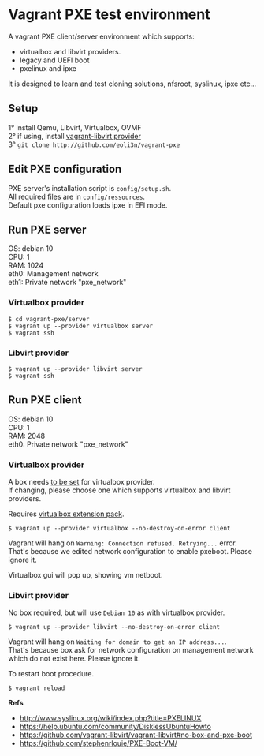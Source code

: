# Vagrant PXE test environment

A vagrant PXE client/server environment which supports:
- virtualbox and libvirt providers.  
- legacy and UEFI boot  
- pxelinux and ipxe  

It is designed to learn and test cloning solutions, nfsroot, syslinux, ipxe etc...

## Setup

1° install Qemu, Libvirt, Virtualbox, OVMF  
2° if using, install [vagrant-libvirt provider](https://github.com/vagrant-libvirt/vagrant-libvirt)  
3° ``git clone http://github.com/eoli3n/vagrant-pxe``  

## Edit PXE configuration

PXE server's installation script is ``config/setup.sh``.  
All required files are in ``config/ressources``.  
Default pxe configuration loads ipxe in EFI mode.

## Run PXE server

OS: debian 10  
CPU: 1  
RAM: 1024  
eth0: Management network  
eth1: Private network "pxe_network"  

### Virtualbox provider

```
$ cd vagrant-pxe/server
$ vagrant up --provider virtualbox server
$ vagrant ssh
```

### Libvirt provider

```
$ vagrant up --provider libvirt server
$ vagrant ssh
```

## Run PXE client

OS: debian 10  
CPU: 1  
RAM: 2048  
eth0: Private network "pxe_network"  

### Virtualbox provider

A box needs [to be set](https://github.com/mitchellh/vagrant/issues/4487) for virtualbox provider.  
If changing, please choose one which supports virtualbox and libvirt providers.  

Requires [virtualbox extension pack](https://www.virtualbox.org/wiki/Downloads).

```
$ vagrant up --provider virtualbox --no-destroy-on-error client
```
Vagrant will hang on ``Warning: Connection refused. Retrying...`` error.
That's because we edited network configuration to enable pxeboot. Please ignore it.

Virtualbox gui will pop up, showing vm netboot.

### Libvirt provider

No box required, but will use ``Debian 10`` as with virtualbox provider.

```
$ vagrant up --provider libvirt --no-destroy-on-error client
```
Vagrant will hang on ``Waiting for domain to get an IP address...``.  
That's because box ask for network configuration on management network which do not exist here. Please ignore it.  

To restart boot procedure.
```
$ vagrant reload
```

**Refs**

* http://www.syslinux.org/wiki/index.php?title=PXELINUX
* https://help.ubuntu.com/community/DisklessUbuntuHowto
* https://github.com/vagrant-libvirt/vagrant-libvirt#no-box-and-pxe-boot
* https://github.com/stephenrlouie/PXE-Boot-VM/  
